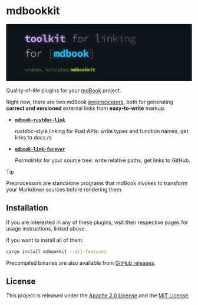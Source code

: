 # mdbookkit

![mdbookkit hero image](/docs/src/media/banner.webp)

Quality-of-life plugins for your [mdBook] project.

Right now, there are two mdBook [preprocessors], both for generating **correct and
versioned** external links from **easy-to-write** markup.

- [**`mdbook-rustdoc-link`**](https://tonywu6.github.io/mdbookkit/rustdoc-link)

  _rustdoc_-style linking for Rust APIs: write types and function names, get links to
  _docs.rs_

- [**`mdbook-link-forever`**](https://tonywu6.github.io/mdbookkit/link-forever)

  _Permalinks_ for your source tree: write relative paths, get links to GitHub.

> [!TIP]
>
> Preprocessors are standalone programs that mdBook invokes to transform your Markdown
> sources before rendering them.

## Installation

If you are interested in any of these plugins, visit their respective pages for usage
instructions, linked above.

If you want to install all of them:

```bash
cargo install mdbookkit --all-features
```

Precompiled binaries are also available from [GitHub releases][gh-releases].

## License

This project is released under the [Apache 2.0 License](/LICENSE-APACHE.md) and the
[MIT License](/LICENSE-MIT.md).

<!-- prettier-ignore-start -->

[mdBook]: https://rust-lang.github.io/mdBook/
[`mdbookkit`]: https://crates.io/crates/mdbookkit
[preprocessors]: https://rust-lang.github.io/mdBook/format/configuration/preprocessors.html
[gh-releases]: https://github.com/tonywu6/mdbookkit/releases

<!-- prettier-ignore-end -->
